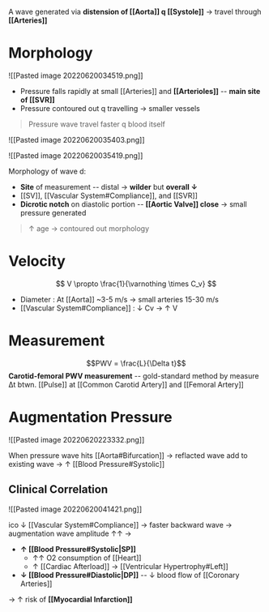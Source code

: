 A wave generated via **distension of [[Aorta]] q [[Systole]]** → travel through **[[Arteries]]**

# Morphology

![[Pasted image 20220620034519.png]]

- Pressure falls rapidly at small [[Arteries]] and **[[Arterioles]]** -- **main site of [[SVR]]**
- Pressure contoured out q travelling → smaller vessels

> Pressure wave travel faster q blood itself

![[Pasted image 20220620035403.png]]

![[Pasted image 20220620035419.png]]

Morphology of wave d:
- **Site** of measurement -- distal → **wilder** but **overall ↓**
- [[SV]], [[Vascular System#Compliance]], and [[SVR]]
- **Dicrotic notch** on diastolic portion -- **[[Aortic Valve]] close** → small pressure generated

> ↑ age → contoured out morphology

# Velocity
$$ V \propto \frac{1}{\varnothing \times C_v} $$
- Diameter : At [[Aorta]] ~3-5 m/s → small arteries 15-30 m/s
- [[Vascular System#Compliance]] : ↓ Cv → ↑ V

# Measurement
$$PWV = \frac{L}{\Delta t}$$
**Carotid-femoral PWV measurement** -- gold-standard method by measure Δt btwn. [[Pulse]] at [[Common Carotid Artery]] and [[Femoral Artery]]

# Augmentation Pressure

![[Pasted image 20220620223332.png]]

When pressure wave hits [[Aorta#Bifurcation]] → reflacted wave add to existing wave → ↑ [[Blood Pressure#Systolic]]

## Clinical Correlation

![[Pasted image 20220620041421.png]]

ico ↓ [[Vascular System#Compliance]] → faster backward wave → augmentation wave amplitude ↑↑ → 
- **↑ [[Blood Pressure#Systolic|SP]]** 
	- ↑↑ O2 consumption of [[Heart]]
	- ↑ [[Cardiac Afterload]] → [[Ventricular Hypertrophy#Left]] 
- **↓ [[Blood Pressure#Diastolic|DP]]** -- ↓ blood flow of [[Coronary Arteries]]

→ ↑ risk of **[[Myocardial Infarction]]**